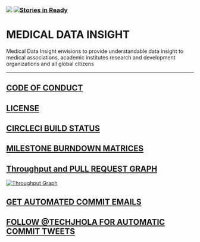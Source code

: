 ### <a href="https://circleci.com/gh/algosig/medical-data-insight-nepal"><img src="https://circleci.com/gh/algosig/medical-data-insight-nepal.svg?style=svg"></a> [![Stories in Ready](https://badge.waffle.io/algosig/nepal-medical-data-visualization.png?label=ready&title=Ready)](http://waffle.io/algosig/nepal-medical-data-visualization)

# MEDICAL DATA INSIGHT

Medical Data Insight envisions to provide understandable data insight to medical associations, academic institutes research and development organizations and all global citizens 

<hr></hr>
 
## <a href="https://github.com/algosig/medical-data-insight/blob/master/CODE_OF_CONDUCT.MD">CODE OF CONDUCT </a>

## <a href="https://github.com/algosig/medical-data-insight/blob/master/LICENSE"> LICENSE</a>

## <a href="https://circleci.com/gh/algosig/medical-data-insight">CIRCLECI BUILD STATUS</a>

## <a href="https://waffle.io/algosig/medical-data-insight/metrics/burndown">MILESTONE BURNDOWN MATRICES</a>
## <a href="https://waffle.io/algosig/medical-data-insight/metrics/throughput">Throughput and PULL REQUEST GRAPH</a>
[![Throughput Graph](https://graphs.waffle.io/algosig/medical-data-insight-nepal/throughput.svg)](https://waffle.io/algosig/medical-data-insight-nepal/metrics/throughput)

## <a href="https://groups.google.com/forum/#!forum/medical-data-insight">GET AUTOMATED COMMIT EMAILS</a> 
## <a href="https://twitter.com/techjhola">FOLLOW @TECHJHOLA FOR AUTOMATIC COMMIT TWEETS</a>